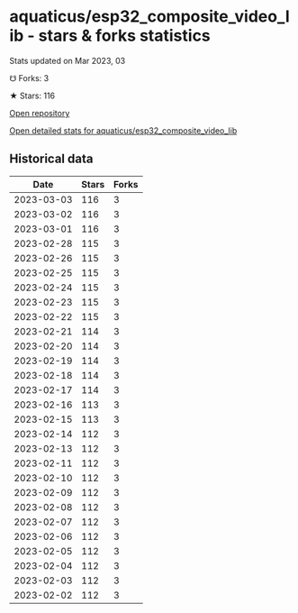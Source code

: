 # aquaticus/esp32_composite_video_lib - stars & forks statistics

Stats updated on Mar 2023, 03

☋ Forks: 3

★ Stars: 116

[Open repository](https://github.com/aquaticus/esp32_composite_video_lib)

[Open detailed stats for aquaticus/esp32_composite_video_lib](https://reviewgithub.com/rep/aquaticus/esp32_composite_video_lib)

## Historical data
| Date | Stars | Forks |
|------|-------|-------|
| 2023-03-03 | 116 | 3 | 
| 2023-03-02 | 116 | 3 | 
| 2023-03-01 | 116 | 3 | 
| 2023-02-28 | 115 | 3 | 
| 2023-02-26 | 115 | 3 | 
| 2023-02-25 | 115 | 3 | 
| 2023-02-24 | 115 | 3 | 
| 2023-02-23 | 115 | 3 | 
| 2023-02-22 | 115 | 3 | 
| 2023-02-21 | 114 | 3 | 
| 2023-02-20 | 114 | 3 | 
| 2023-02-19 | 114 | 3 | 
| 2023-02-18 | 114 | 3 | 
| 2023-02-17 | 114 | 3 | 
| 2023-02-16 | 113 | 3 | 
| 2023-02-15 | 113 | 3 | 
| 2023-02-14 | 112 | 3 | 
| 2023-02-13 | 112 | 3 | 
| 2023-02-11 | 112 | 3 | 
| 2023-02-10 | 112 | 3 | 
| 2023-02-09 | 112 | 3 | 
| 2023-02-08 | 112 | 3 | 
| 2023-02-07 | 112 | 3 | 
| 2023-02-06 | 112 | 3 | 
| 2023-02-05 | 112 | 3 | 
| 2023-02-04 | 112 | 3 | 
| 2023-02-03 | 112 | 3 | 
| 2023-02-02 | 112 | 3 | 

